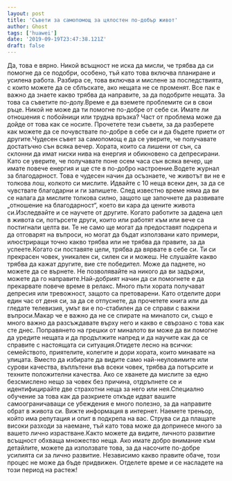 ```yaml
---
layout: post
title: 'Съвети за самопомощ за цялостен по-добър живот'
author: Ghost
tags: ['huawei']
date: '2019-09-19T23:47:38.121Z'
draft: false
---
```


Да, това е вярно. Никой всъщност не иска да мисли, че трябва да си помогне да се подобри, особено, тъй като това включва планиране и усилена работа. Разбира се, това включва и мислене за последствията, с които можете да се сблъскате, ако нещата не се променят. Все пак е важно да знаете какво трябва да направите, за да подобрите нещата. За това са съветите по-долу.Време е да вземете проблемите си в свои ръце. Никой не може да ти помогне по-добре от себе си. Имате ли отношения с побойници или трудна връзка? Част от проблема може да дойде от това как се носите. Прочетете тези съвети, за да разберете как можете да се почувствате по-добре в себе си и да бъдете приети от другите.Чудесен съвет за самопомощ е да се уверите, че получавате достатъчно сън всяка вечер. Хората, които са лишени от сън, са склонни да имат ниски нива на енергия и обикновено са депресирани. Като се уверите, че получавате поне осем часа сън всяка вечер, ще имате повече енергия и ще сте в по-добро настроение.Водете журнал за благодарност. Това е чудесен начин да осъзнаете, че животът ви не е толкова лош, колкото си мислите. Идвайте с 10 неща всеки ден, за да се чувствате благодарни и ги запишете. След известно време няма да ви се налага да мислите толкова силно, защото ще започнете да развивате „отношение на благодарност“, което ви кара да цените живота си.Изследвайте и се научете от другите. Когато работите за дадена цел в живота си, потърсете други, които или работят към или вече са постигнали целта ви. Те не само ще могат да предоставят подкрепа и да отговарят на въпроси, но могат да бъдат използвани като примери, илюстриращи точно какво трябва или не трябва да правите, за да успеете.Когато си поставяте цели, трябва да вярвате в себе си. Ти си прекрасен човек, уникален си, силен си и можеш. Не слушайте какво трябва да кажат другите, вие сте победител. Може да паднете, но можете да се върнете. Не позволявайте на никого да ви задържи, можете да го направите.Най-добрият начин да си помогнете е да прекарвате повече време в релакс. Много пъти хората получават депресия или тревожност, защото са претоварени. Като отделите дори един час от деня си, за да се отпуснете, да прочетете книга или да гледате телевизия, умът ви е по-стабилен да се справи с важни въпроси.Макар че е важно да не се спирате на миналото си, също е много важно да разсъждавате върху него и какво е свързано с това как сте днес. Поправянето на грешки от миналото ви може да ви помогне да уредите нещата и да продължите напред и да научите как да се справите с настоящата си ситуация.Отидете лесно на всички: семейството, приятелите, колегите и дори хората, които минавате на улицата. Вместо да избирате да видите само най-неуловимите или сурови качества, въплътени във всеки човек, трябва да потърсите и техните положителни качества. Ако се хванете да мислите за едно безсмислено нещо за човек без причина, отдръпнете се и идентифицирайте две страхотни неща за него или нея.Специално обучение за това как да разкриете откъде идват вашите самоограничаващи се убеждения е много полезно, за да направите обрат в живота си. Вижте информация в интернет. Наемете треньор, който има репутация и опит в подкрепа на вас. Струва си да плащате високи разходи за наемане, тъй като това може да допринесе много за вашето лично израстване.Както можете да видите, личното развитие всъщност обхваща множество неща. Ако имате добро внимание към детайлите, можете да използвате това, за да насочите по-добре усилията си за лично развитие. Независимо какво правите обаче, този процес не може да бъде придвижен. Отделете време и се насладете на този период на растеж!
